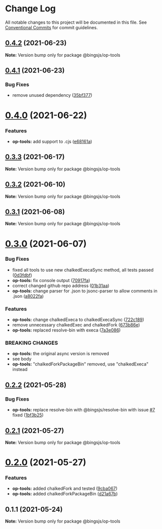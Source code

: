 # Change Log

All notable changes to this project will be documented in this file.
See [Conventional Commits](https://conventionalcommits.org) for commit guidelines.

## [0.4.2](https://github.com/bingtimren/op-tools/compare/@bingsjs/op-tools@0.4.1...@bingsjs/op-tools@0.4.2) (2021-06-23)

**Note:** Version bump only for package @bingsjs/op-tools





## [0.4.1](https://github.com/bingtimren/op-tools/compare/@bingsjs/op-tools@0.4.0...@bingsjs/op-tools@0.4.1) (2021-06-23)


### Bug Fixes

* remove unused dependency ([35bf377](https://github.com/bingtimren/op-tools/commit/35bf377a5d7ba14e428127e9065ecddb8163d8e4))





# [0.4.0](https://github.com/bingtimren/op-tools/compare/@bingsjs/op-tools@0.3.3...@bingsjs/op-tools@0.4.0) (2021-06-22)


### Features

* **op-tools:** add support to .cjs ([e68161a](https://github.com/bingtimren/op-tools/commit/e68161a466ccec3a53a329051bd7a077ae017cb4))





## [0.3.3](https://github.com/bingtimren/op-tools/compare/@bingsjs/op-tools@0.3.2...@bingsjs/op-tools@0.3.3) (2021-06-17)

**Note:** Version bump only for package @bingsjs/op-tools





## [0.3.2](https://github.com/bingtimren/op-tools/compare/@bingsjs/op-tools@0.3.1...@bingsjs/op-tools@0.3.2) (2021-06-10)

**Note:** Version bump only for package @bingsjs/op-tools





## [0.3.1](https://github.com/bingtimren/op-tools/compare/@bingsjs/op-tools@0.3.0...@bingsjs/op-tools@0.3.1) (2021-06-08)

**Note:** Version bump only for package @bingsjs/op-tools





# [0.3.0](https://github.com/bingtimren/op-tools/compare/@bingsjs/op-tools@0.2.2...@bingsjs/op-tools@0.3.0) (2021-06-07)


### Bug Fixes

* fixed all tools to use new chalkedExecaSync method, all tests passed ([0d3fdbf](https://github.com/bingtimren/op-tools/commit/0d3fdbfc7ed2ecdee27e9b4208e0950d5f75aa72))
* **op-tools:** fix console output ([70917fa](https://github.com/bingtimren/op-tools/commit/70917fa2c1ddd4e275a97d9106a79aefe960f8fc))
* correct changed github repo address ([01b31aa](https://github.com/bingtimren/op-tools/commit/01b31aa45ebff6257280ac30ca8d85c6c4a6ef3a))
* **op-tools:** change parser for .json to jsonc-parser to allow comments in .json ([a8022fa](https://github.com/bingtimren/op-tools/commit/a8022fa41873d36fe427bf675266d8e3028f99d3))


### Features

* **op-tools:** change chalkedExeca to chalkedExecaSync ([722c189](https://github.com/bingtimren/op-tools/commit/722c18920deb1fea1ceb8c4df599d80bcb28aa32))
* remove unnecessary chalkedExec and chalkedFork ([673b86e](https://github.com/bingtimren/op-tools/commit/673b86ef954e0b86fc70dc7ab665c6b8730b5a51))
* **op-tools:** replaced resolve-bin with execa ([7a3e086](https://github.com/bingtimren/op-tools/commit/7a3e086492bf213a0b6aac4eb208618f497dc7f1))


### BREAKING CHANGES

* **op-tools:** the original async version is removed
* see body
* **op-tools:** "chalkedForkPackageBin" removed, use "chalkedExeca" instead





## [0.2.2](https://github.com/bingtimren/op-tools/compare/@bingsjs/op-tools@0.2.1...@bingsjs/op-tools@0.2.2) (2021-05-28)


### Bug Fixes

* **op-tools:** replace resolve-bin with @bingsjs/resolve-bin with issue [#7](https://github.com/bingtimren/op-tools/issues/7) fixed ([1bf3b25](https://github.com/bingtimren/op-tools/commit/1bf3b254889b24985547095bb30b82ac6824e913))





## [0.2.1](https://github.com/bingtimren/op-tools/compare/@bingsjs/op-tools@0.2.0...@bingsjs/op-tools@0.2.1) (2021-05-27)

**Note:** Version bump only for package @bingsjs/op-tools





# [0.2.0](https://github.com/bingtimren/op-tools/compare/@bingsjs/op-tools@0.1.1...@bingsjs/op-tools@0.2.0) (2021-05-27)


### Features

* **op-tools:** added chalkedFork and tested ([9cba067](https://github.com/bingtimren/op-tools/commit/9cba067bad79bf976defa8bfcf26ac8253f0a7f3))
* **op-tools:** added chalkedForkPackageBin ([d21a67b](https://github.com/bingtimren/op-tools/commit/d21a67bef1c22c8d97e9fce161f0c68e26b89878))





## 0.1.1 (2021-05-24)

**Note:** Version bump only for package @bingsjs/op-tools
